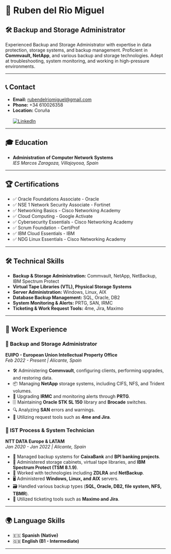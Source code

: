 # 📄 Ruben del Rio Miguel

## 🛠 Backup and Storage Administrator

Experienced Backup and Storage Administrator with expertise in data protection, storage systems, and backup management. Proficient in **Commvault, NetApp**, and various backup and storage technologies. Adept at troubleshooting, system monitoring, and working in high-pressure environments.

---

## 📞 Contact
- **Email:** [rubendelriomiguel@gmail.com](mailto:rubendelriomiguel@gmail.com)
- **Phone:** +34 610026358
- **Location:** Coruña
  <br><br>[![LinkedIn](https://img.shields.io/badge/LinkedIn-Profile-blue?style=flat&logo=linkedin)](https://www.linkedin.com/in/ruben-del-rio-miguel-54939a17b/)

---

## 🎓 Education
- **Administration of Computer Network Systems**  
  *IES Marcos Zaragoza, Villajoyosa, Spain*

---

## 🏆 Certifications
- ✅ Oracle Foundations Associate - Oracle
- ✅ NSE 1 Network Security Associate - Fortinet
- ✅ Networking Basics - Cisco Networking Academy
- ✅ Cloud Computing - Google Activate
- ✅ Cybersecurity Essentials - Cisco Networking Academy
- ✅ Scrum Foundation - CertiProf
- ✅ IBM Cloud Essentials - IBM
- ✅ NDG Linux Essentials - Cisco Networking Academy

---

## 🛠 Technical Skills
- **Backup & Storage Administration:** Commvault, NetApp, NetBackup, IBM Spectrum Protect
- **Virtual Tape Libraries (VTL), Physical Storage Systems**
- **Server Administration:** Windows, Linux, AIX
- **Database Backup Management:** SQL, Oracle, DB2
- **System Monitoring & Alerts:** PRTG, SAN, IRMC
- **Ticketing & Work Request Tools:** 4me, Jira, Maximo

---

## 💼 Work Experience

### 🔹 Backup and Storage Administrator
**EUIPO - European Union Intellectual Property Office**  
*Feb 2022 - Present | Alicante, Spain*

- 🛠 Administering **Commvault**, configuring clients, performing upgrades, and restoring data.
- 📦 Managing **NetApp** storage systems, including CIFS, NFS, and Trident volumes.
- 🔄 Upgrading **IRMC** and monitoring alerts through **PRTG**.
- 🗄️ Maintaining **Oracle STK SL 150** library and **Brocade** switches.
- 🔍 Analyzing **SAN** errors and warnings.
- 🎫 Utilizing request tools such as **4me and Jira**.

### 🔹 IST Process & System Technician
**NTT DATA Europe & LATAM**  
*Jan 2020 - Jan 2022 | Alicante, Spain*

- 💾 Managed backup systems for **CaixaBank** and **BPI banking projects**.
- 📂 Administered storage cabinets, virtual tape libraries, and **IBM Spectrum Protect (TSM 8.1.9)**.
- 🔧 Worked with technologies including **ZDLRA** and **NetBackup**.
- 🖥️ Administered **Windows, Linux, and AIX** servers.
- 🗃️ Handled various backup types (**SQL, Oracle, DB2, file system, NFS, TBMR**).
- 🎫 Utilized ticketing tools such as **Maximo and Jira**.

---

## 🌍 Language Skills
- 🇪🇸 **Spanish (Native)**
- 🇬🇧 **English (B1 - Intermediate)**

---



